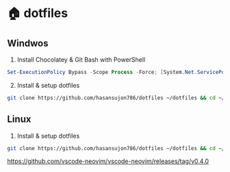 # 🏠 dotfiles

## Windwos

1. Install Chocolatey & Git Bash with PowerShell
```powershell
Set-ExecutionPolicy Bypass -Scope Process -Force; [System.Net.ServicePointManager]::SecurityProtocol = [System.Net.ServicePointManager]::SecurityProtocol -bor 3072; iex ((New-Object System.Net.WebClient).DownloadString('https://community.chocolatey.org/install.ps1')) ; choco install git -y
```
2. Install & setup dotfiles
```bash
git clone https://github.com/hasansujon786/dotfiles ~/dotfiles && cd ~/dotfiles && ./scripts/install.sh win
```


## Linux

1. Install & setup dotfiles
```bash
git clone https://github.com/hasansujon786/dotfiles ~/dotfiles && cd ~/dotfiles && ./scripts/install.sh lin
```

https://github.com/vscode-neovim/vscode-neovim/releases/tag/v0.4.0
